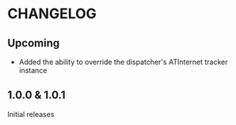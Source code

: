 # CHANGELOG

## Upcoming

- Added the ability to override the dispatcher's ATInternet tracker instance

## 1.0.0 & 1.0.1

Initial releases